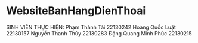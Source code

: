 # WebsiteBanHangDienThoai
SINH VIÊN THỰC HIỆN:	Phạm Thành Tài	22130242
	Hoàng Quốc Luật 	22130157
	Nguyễn Thanh Thủy	22130283
	Đặng Quang Minh Phúc	22130215
